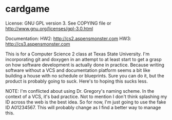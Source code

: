 cardgame
========

License: GNU GPL version 3. See COPYING file or http://www.gnu.org/licenses/gpl-3.0.html

Documentation: 
	HW2: http://cs2.aspensmonster.com
	HW3: http://cs3.aspensmonster.com

This is for a Computer Science 2 class at Texas State University.
I'm incorporating git and doxygen in an attempt to at least start
to get a grasp on how software development is actually done in 
practice. Because writing software without a VCS and documentation
platform seems a bit like building a house with no schedule or 
blueprints. Sure you can do it, but the product is probably
going to suck. Here's to hoping this sucks less.

NOTE: I'm conflicted about using Dr. Gregory's naming scheme. 
In the context of a VCS, it's bad practice. Not to mention I 
don't think splashing my ID across the web is the best idea. 
So for now, I'm just going to use the fake ID A01234567. This
will probably change as I find a better way to manage this.
